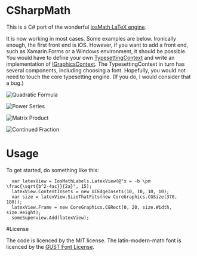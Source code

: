 # CSharpMath
This is a C# port of the wonderful [iosMath LaTeX engine](https://github.com/kostub/iosMath).

It is now working in most cases. Some examples are below. Ironically enough, the first front end is iOS. However, if you want to add a front end, such as Xamarin.Forms or a Windows environment, it should be possible. You would have to define your own [TypesettingContext](https://github.com/verybadcat/CSharpMath/blob/master/CSharpMath/FrontEnd/TypesettingContext.cs) and write an implementation of [IGraphicsContext](https://github.com/verybadcat/CSharpMath/blob/master/CSharpMath/FrontEnd/IGraphicsContext.cs). The TypesettingContext in turn has several components, including choosing a font. Hopefully, you would not need to touch the core typesetting engine. (If you do, I would consider that a bug.)

![Quadratic Formula](https://github.com/verybadcat/CSharpMath/blob/master/CSharpMath/RenderedSamples/Quadratic%20Formula.png)

![Power Series](https://github.com/verybadcat/CSharpMath/blob/master/CSharpMath/RenderedSamples/PowerSeries.png)

![Matrix Product](https://github.com/verybadcat/CSharpMath/blob/master/CSharpMath/RenderedSamples/MatrixProduct.png)

![Continued Fraction](https://github.com/verybadcat/CSharpMath/blob/master/CSharpMath/RenderedSamples/ContinuedFraction.png)

# Usage

To get started, do something like this:

      var latexView = IosMathLabels.LatexView(@"x = -b \pm \frac{\sqrt{b^2-4ac}}{2a}", 15);
      latexView.ContentInsets = new UIEdgeInsets(10, 10, 10, 10);
      var size = latexView.SizeThatFits(new CoreGraphics.CGSize(370, 180));
      latexView.Frame = new CoreGraphics.CGRect(0, 20, size.Width, size.Height);
      someSuperview.Add(latexView);

#License

The code is licenced by the MIT license. The latin-modern-math font is licenced by the [GUST Font License](./fonts/GUST-FONT-LICENSE.txt).
